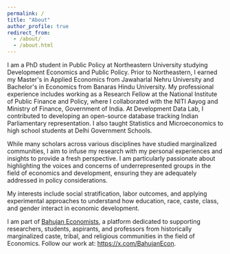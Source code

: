 ```yaml
---
permalink: /
title: "About"
author_profile: true
redirect_from: 
  - /about/
  - /about.html
---
```


I am a PhD student in Public Policy at Northeastern University studying Development Economics and Public Policy. Prior to Northeastern, I earned my Master's in Applied Economics from Jawaharlal Nehru University and Bachelor's in Economics from Banaras Hindu University. My professional experience includes working as a Research Fellow at the National Institute of Public Finance and Policy, where I collaborated with the NITI Aayog and Ministry of Finance, Government of India. At Development Data Lab, I contributed to developing an open-source database tracking Indian Parliamentary representation.  I also taught Statistics and Microeconomics to high school students at Delhi Government Schools. <br>

While many scholars across various disciplines have studied marginalized communities, I aim to infuse my research with my personal experiences and insights to provide a fresh perspective. I am particularly passionate about highlighting the voices and concerns of underrepresented groups in the field of economics and development, ensuring they are adequately addressed in policy considerations. <br>

My interests include social stratification, labor outcomes, and applying experimental approaches to understand how education, race, caste, class, and gender interact in economic development.

I am part of <a href="https://bahujanecon.org/" target="_blank">Bahujan Economists</a>, a platform dedicated to supporting researchers, students, aspirants, and professors from historically marginalized caste, tribal, and religious communities in the field of Economics.
Follow our work at: <a href="https://x.com/BahujanEcon" target="_blank">https://x.com/BahujanEcon</a>.
